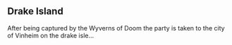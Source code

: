 ## Drake Island
After being captured by the Wyverns of Doom the party is taken to the city of Vinheim on the drake isle...